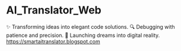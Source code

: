 # AI_Translator_Web
✨ Transforming ideas into elegant code solutions. 🔍 Debugging with patience and precision. 🚀 Launching dreams into digital reality.  https://smartaitranslator.blogspot.com

